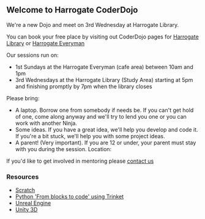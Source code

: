 ## Welcome to Harrogate CoderDojo

We're a new Dojo and meet on 3rd Wednesday at Harrogate Library.

You can book your free place by visiting out CoderDojo pages for [Harrogate Library](https://zen.coderdojo.com/dojos/gb/harrogate/harrogate-harrogate-library) or [Harrogate Everyman](https://zen.coderdojo.com/dojos/gb/harrogate/harrogate-everyman)

Our sessions run on:
- 1st Sundays at the Harrogate Everyman (cafe area) between 10am and 1pm
- 3rd Wednesdays at the Harrogate Library (Study Area) starting at 5pm and finishing promptly by 7pm when the library closes

Please bring:
- A laptop. Borrow one from somebody if needs be. If you can't get hold of one, come along anyway and we'll try to lend you one or you can work with another Ninja.
- Some ideas. If you have a great idea, we'll help you develop and code it. If you're a bit stuck, we'll help you with some project ideas.
- A parent! (Very important). If you are 12 or under, your parent must stay with you during the session.
Location:

If you'd like to get involved in mentoring please [contact us](mailto:harrogate.uk@coderdojo.com)

### Resources

- [Scratch](https://scratch.mit.edu)
- [Python 'From blocks to code' using Trinket](https://hourofpython.trinket.io/from-blocks-to-code-with-trinket)
- [Unreal Engine](https://docs.unrealengine.com/latest/INT/Videos/Basics/)
- [Unity 3D](https://unity3d.com/learn/beginner-tutorials)
